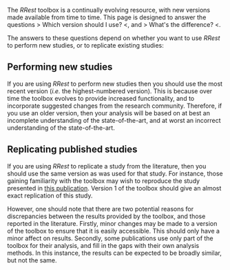 The _RRest_ toolbox is a continually evolving resource, with new versions made available from time to time. This page is designed to answer the questions > Which version should I use? <, and > What's the difference? <.

The answers to these questions depend on whether you want to use _RRest_ to perform new studies, or to replicate existing studies:

## Performing new studies

If you are using _RRest_ to perform new studies then you should use the most recent version (_i.e._ the highest-numbered version). This is because over time the toolbox evolves to provide increased functionality, and to incorporate suggested changes from the research community. Therefore, if you use an older version, then your analysis will be based on at best an incomplete understanding of the state-of-the-art, and at worst an incorrect understanding of the state-of-the-art.

## Replicating published studies

If you are using _RRest_ to replicate a study from the literature, then you should use the same version as was used for that study. For instance, those gaining familiarity with the toolbox may wish to reproduce the study presented in [this publication](http://peterhcharlton.github.io/RRest/waveform_analysis.html). Version 1 of the toolbox should give an almost exact replication of this study.

However, one should note that there are two potential reasons for discrepancies between the results provided by the toolbox, and those reported in the literature. Firstly, minor changes may be made to a version of the toolbox to ensure that it is easily accessible. This should only have a minor affect on results. Secondly, some publications use only part of the toolbox for their analysis, and fill in the gaps with their own analysis methods. In this instance, the results can be expected to be broadly similar, but not the same.